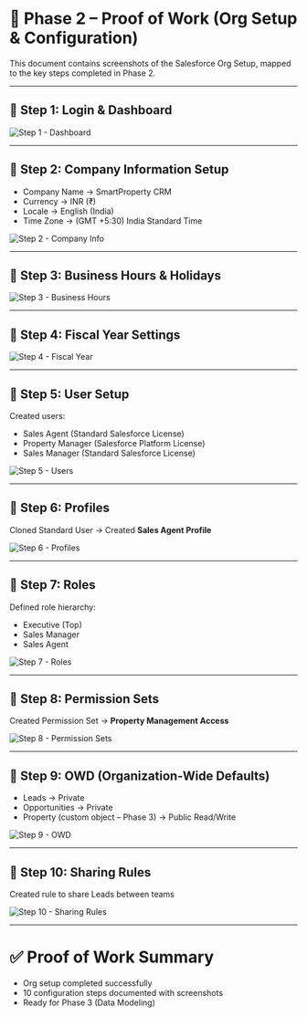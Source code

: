 # 📸 Phase 2 – Proof of Work (Org Setup & Configuration)

This document contains screenshots of the Salesforce Org Setup, mapped to the key steps completed in Phase 2.

---

## 🔹 Step 1: Login & Dashboard
![Step 1 - Dashboard](./your_image1.png)

---

## 🔹 Step 2: Company Information Setup
- Company Name → SmartProperty CRM  
- Currency → INR (₹)  
- Locale → English (India)  
- Time Zone → (GMT +5:30) India Standard Time  

![Step 2 - Company Info](./your_image2.png)

---

## 🔹 Step 3: Business Hours & Holidays
![Step 3 - Business Hours](./your_image3.png)

---

## 🔹 Step 4: Fiscal Year Settings
![Step 4 - Fiscal Year](./your_image4.png)

---

## 🔹 Step 5: User Setup
Created users:
- Sales Agent (Standard Salesforce License)  
- Property Manager (Salesforce Platform License)  
- Sales Manager (Standard Salesforce License)  

![Step 5 - Users](./your_image5.png)

---

## 🔹 Step 6: Profiles
Cloned Standard User → Created **Sales Agent Profile**  

![Step 6 - Profiles](./your_image6.png)

---

## 🔹 Step 7: Roles
Defined role hierarchy:
- Executive (Top)  
- Sales Manager  
- Sales Agent  

![Step 7 - Roles](./your_image7.png)

---

## 🔹 Step 8: Permission Sets
Created Permission Set → **Property Management Access**  

![Step 8 - Permission Sets](./your_image8.png)

---

## 🔹 Step 9: OWD (Organization-Wide Defaults)
- Leads → Private  
- Opportunities → Private  
- Property (custom object – Phase 3) → Public Read/Write  

![Step 9 - OWD](./your_image9.png)

---

## 🔹 Step 10: Sharing Rules
Created rule to share Leads between teams  

![Step 10 - Sharing Rules](./your_image10.png)

---

# ✅ Proof of Work Summary
- Org setup completed successfully  
- 10 configuration steps documented with screenshots  
- Ready for Phase 3 (Data Modeling)  
